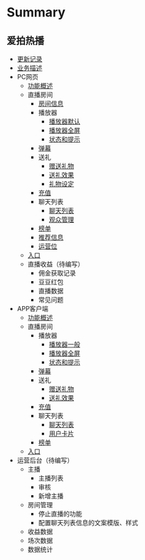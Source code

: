 # Summary

## 爱拍热播
* [更新记录](log.md)
* [业务描述](readme.md)
* PC网页
    * [功能概述](pc/overview.md)
    * 直播房间
        * [房间信息](pc/roomadmin.md)
        * 播放器
            * [播放器默认](pc/player.md)
            * [播放器全屏](pc/playerfs.md)
            * [状态和提示](pc/status.md)
        * [弹幕](pc/danmaku.md)
        * 送礼
            * [赠送礼物](pc/gift.md)
            * [送礼效果](pc/gifteffect.md)
            * [礼物设定](pc/giftdesign.md)
        * [充值](pc/charge.md)
        * 聊天列表
            * [聊天列表](pc/chatlist.md)
            * [观众管理](pc/usermanage.md)
        * [榜单](pc/ranking.md)
        * [推荐信息](pc/recommend.md)
        * [运营位](pc/operations.md)
    * [入口](pc/entrance.md)
    * 直播收益（待编写）
        * 佣金获取记录
        * 豆豆红包
        * 直播数据
        * 常见问题
* APP客户端
    * [功能概述](app/overview.md)
    * 直播房间
        * 播放器
            * [播放器一般](app/player.md)
            * [播放器全屏](app/playerfullscreen.md)
            * [状态和提示](app/status.md)
        * [弹幕](app/danmaku.md)
        * 送礼
            * [赠送礼物](app/gift.md)
            * [送礼效果](app/gifteffect.md)
        * [充值](app/charge.md)
        * 聊天列表
            * [聊天列表](app/chat.md)
            * [用户卡片](app/userinfo.md)
        * [榜单](app/ranking.md)
    * [入口](app/entrance.md)
* 运营后台（待编写）
    * 主播
        * 主播列表
        * 审核
        * 新增主播
    * 房间管理
        * 停止直播的功能
        * 配置聊天列表信息的文案模版、样式
    * 收益数据
    * 场次数据
    * 数据统计

